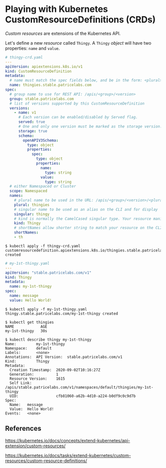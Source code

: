 # Playing with Kubernetes CustomResourceDefinitions (CRDs)

_Custom resources_ are extensions of the Kubernetes API.

Let's define a new _resource_ called `Thingy`. A `Thingy` _object_ will have two properties: `name` and `value`.

```yaml
# thingy-crd.yaml
---
apiVersion: apiextensions.k8s.io/v1
kind: CustomResourceDefinition
metadata:
  # name must match the spec fields below, and be in the form: <plural>.<group>
  name: thingies.stable.patricelabs.com
spec:
  # group name to use for REST API: /apis/<group>/<version>
  group: stable.patricelabs.com
  # list of versions supported by this CustomResourceDefinition
  versions:
    - name: v1
      # Each version can be enabled/disabled by Served flag.
      served: true
      # One and only one version must be marked as the storage version.
      storage: true
      schema:
        openAPIV3Schema:
          type: object
          properties:
            spec:
              type: object
              properties:
                name:
                  type: string
                value:
                  type: string
  # either Namespaced or Cluster
  scope: Namespaced
  names:
    # plural name to be used in the URL: /apis/<group>/<version>/<plural>
    plural: thingies
    # singular name to be used as an alias on the CLI and for display
    singular: thingy
    # kind is normally the CamelCased singular type. Your resource manifests use this.
    kind: Thingy
    # shortNames allow shorter string to match your resource on the CLI
    shortNames:
    - th

```

```text
$ kubectl apply -f thingy-crd.yaml
customresourcedefinition.apiextensions.k8s.io/thingies.stable.patricelabs.com created
```

```yaml
# my-1st-thingy.yaml
---
apiVersion: "stable.patricelabs.com/v1"
kind: Thingy
metadata:
  name: my-1st-thingy
spec:
  name: message
  value: Hello World!
```

```text
$ kubectl apply -f my-1st-thingy.yaml
thingy.stable.patricelabs.com/my-1st-thingy created
```

```text
$ kubectl get thingies
NAME            AGE
my-1st-thingy   30s
```

```text
$ kubectl describe thingy my-1st-thingy
Name:         my-1st-thingy
Namespace:    default
Labels:       <none>
Annotations:  API Version:  stable.patricelabs.com/v1
Kind:         Thingy
Metadata:
  Creation Timestamp:  2020-09-02T10:16:27Z
  Generation:          1
  Resource Version:    1615
  Self Link:           /apis/stable.patricelabs.com/v1/namespaces/default/thingies/my-1st-thingy
  UID:                 cfb81060-a62b-4d10-a224-b0df9c0c9d7b
Spec:
  Name:   message
  Value:  Hello World!
Events:   <none>
```

## References

<https://kubernetes.io/docs/concepts/extend-kubernetes/api-extension/custom-resources/>

<https://kubernetes.io/docs/tasks/extend-kubernetes/custom-resources/custom-resource-definitions/>